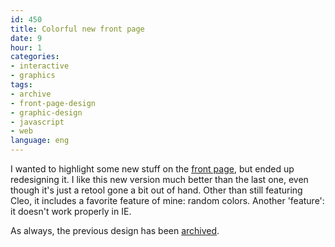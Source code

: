 ```yaml
---
id: 450
title: Colorful new front page
date: 9
hour: 1
categories:
- interactive
- graphics
tags:
- archive
- front-page-design
- graphic-design
- javascript
- web
language: eng
---
```


I wanted to highlight some new stuff on the [front page](http://www.agj.cl/), but ended up redesigning it. I like this new version much better than the last one, even though it's just a retool gone a bit out of hand. Other than still featuring Cleo, it includes a favorite feature of mine: random colors. Another 'feature': it doesn't work properly in IE.

As always, the previous design has been [archived](http://www.agj.cl/files/archive/front2009-3/).
